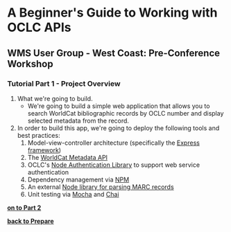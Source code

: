 # A Beginner's Guide to Working with OCLC APIs
## WMS User Group - West Coast: Pre-Conference Workshop
### Tutorial Part 1 - Project Overview

1. What we're going to build.
	* We're going to build a simple web application that allows you to search WorldCat bibliographic records by OCLC number and display selected metadata from the record.
2. In order to build this app, we're going to deploy the following tools and best practices:
	1. Model-view-controller architecture (specifically the [Express framework](https://expressjs.com/))
	2. The [WorldCat Metadata API](https://www.oclc.org/developer/develop/web-services/worldcat-metadata-api.en.html)
	3. OCLC's [Node Authentication Library](https://github.com/OCLC-Developer-Network/oclc-auth-node) to support web service authentication
	4. Dependency management via [NPM](https://www.npmjs.com)
	5. An external [Node library for parsing MARC records](https://github.com/jiaola/marc4js)
	6. Unit testing via [Mocha](https://mochajs.org/) and [Chai](http://www.chaijs.com/)

**[on to Part 2](tutorial-02.md)**

**[back to Prepare](prepare.md)**